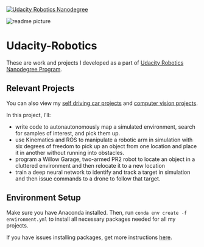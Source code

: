 [![Udacity Robotics Nanodegree](http://tugan0329.bitbucket.io/imgs/github/robond.svg)](https://www.udacity.com/robotics)

![readme picture](http://tugan0329.bitbucket.io/imgs/github/robond-readme.png)

# Udacity-Robotics
These are work and projects I developed as a part of [Udacity Robotics Nanodegree Program](https://www.udacity.com/robotics).

## Relevant Projects
You can also view my [self driving car projects](https://github.com/Michael-Tu/Udacity-Self-Driving-Car) and [computer vision projects](https://github.com/Michael-Tu/Udacity-Computer-Vision). 

In this project, I'll:

- write code to autonautonomously map a simulated environment, search for samples of interest, and pick them up. 
- use Kinematics and ROS to manipulate a robotic arm in simulation with six degrees of freedom to pick up an object from one location and place it in another without running into obstacles. 
- program a Willow Garage, two-armed PR2 robot to locate an object in a cluttered environment and then relocate it to a new location
- train a deep neural network to identify and track a target in simulation and then issue commands to a drone to follow that target. 


## Environment Setup
Make sure you have Anaconda installed. Then, run `conda env create -f environment.yml` to install all necessary packages needed for all my projects.

If you have issues installing packages, get more instructions [here](https://github.com/ryan-keenan/RoboND-Python-Starterkit).

